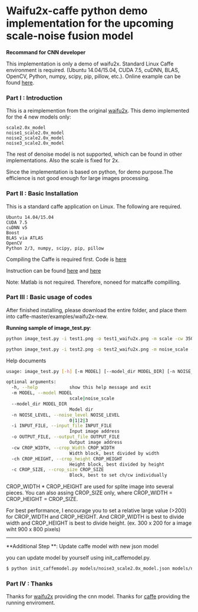# Waifu2x-caffe python demo implementation for the upcoming scale-noise fusion model

**Recommand for CNN developer**



This implementation is only a demo of waifu2x. Standard Linux Caffe environment is required. (Ubuntu 14.04/15.04, CUDA 7.5, cuDNN, BLAS, OpenCV, Python, numpy, scipy, pip, pillow, etc.). Online example can be found [here](http://waifu2x-dev.udp.jp/).


### Part I : Introduction


This is a reimplemention from the original [waifu2x](https://github.com/nagadomi/waifu2x/tree/upconv). This demo implemented for the 4 new models only:

    scale2.0x_model
    noise1_scale2.0x_model
    noise2_scale2.0x_model
    noise3_scale2.0x_model

The rest of denoise model is not supported, which can be found in other implementations. Also the scale is fixed for 2x.


Since the implementation is based on python, for demo purpose.The efficience is not good enough for large images processing.


### Part II : Basic Installation

This is a standard caffe application on Linux. The following are required.

    Ubuntu 14.04/15.04
	CUDA 7.5
	cuDNN v5
    Boost
    BLAS via ATLAS
	OpenCV
	Python 2/3, numpy, scipy, pip, pillow

Compiling the Caffe is required first. Code is [here](https://github.com/BVLC/caffe)

Instruction can be found [here](http://caffe.berkeleyvision.org/installation.html) and [here](https://gist.github.com/titipata/f0ef48ad2f0ebc07bcb9)

Note: Matlab is not required. Therefore, noneed for matcaffe compilling.

### Part III : Basic usage of codes

After finished installing, please download the entire folder, and place them into caffe-master/examples/waifu2x-new.

**Running sample of image_test.py**:
```sh
python image_test.py -i test1.png -o test1_waifu2x.png -m scale -cw 350 -ch 300  --model_dir model
```
```sh
python image_test.py -i test2.png -o test2_waifu2x.png -m noise_scale -n 1 -cw 600 -ch 300
```

Help documents
```sh
usage: image_test.py [-h] [-m MODEL] [--model_dir MODEL_DIR] [-n NOISE_LEVEL] [-i INPUT_FILE] [-o OUTPUT_FILE] [-cw CROP_WIDTH] [-ch CROP_HEIGHT] [-c CROP_SIZE]

optional arguments:
  -h, --help            show this help message and exit
  -m MODEL, --model MODEL
                        scale|noise_scale
  --model_dir MODEL_DIR
                        Model dir
  -n NOISE_LEVEL, --noise_level NOISE_LEVEL
                        0|1|2|3
  -i INPUT_FILE, --input_file INPUT_FILE
                        Input image address
  -o OUTPUT_FILE, --output_file OUTPUT_FILE
                        Output image address
  -cw CROP_WIDTH, --crop_Width CROP_WIDTH
                        Width block, best divided by width
  -ch CROP_HEIGHT, --crop_height CROP_HEIGHT
                        Height block, best divided by height
  -c CROP_SIZE, --crop_size CROP_SIZE
                        Block, best to set ch/cw individually

```

CROP_WIDTH * CROP_HEIGHT are used for splite image into several pieces. You can also assing CROP_SIZE only, where CROP_WIDTH = CROP_HEIGHT = CROP_SIZE.

For best performance, I encourage you to set a relative large value (>200) for CROP_WIDTH and CROP_HEIGHT. And CROP_WIDTH is best to divide width and CROP_HEIGHT is best to divide height. (ex. 300 x 200 for a image wiht 900 x 800 pixels)

-------------------------

**Additional Step **: Update caffe model with new json model

you can update model by yourself using init_caffemodel.py.
```sh
$ python init_caffemodel.py models/noise3_scale2.0x_model.json models/noise3_scale2.0x_model.caffemodel
```

### Part IV : Thanks

Thanks for [waifu2x](https://github.com/nagadomi/waifu2x/tree/upconv) providing the cnn model. Thanks for [caffe](https://github.com/BVLC/caffe) providing the running enviroment.

